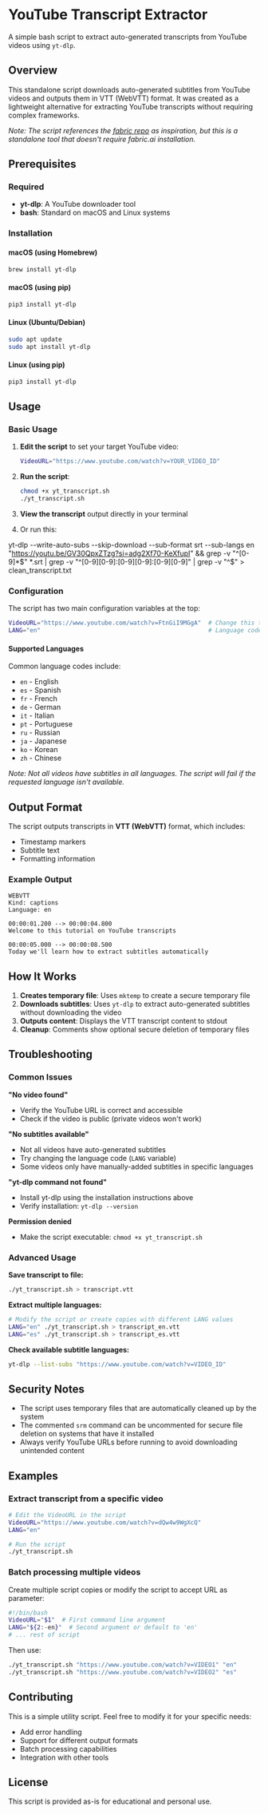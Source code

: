 # YouTube Transcript Extractor

A simple bash script to extract auto-generated transcripts from YouTube videos using `yt-dlp`.

## Overview

This standalone script downloads auto-generated subtitles from YouTube videos and outputs them in VTT (WebVTT) format. It was created as a lightweight alternative for extracting YouTube transcripts without requiring complex frameworks.

*Note: The script references the [fabric repo](https://github.com/danielmiessler/fabric) as inspiration, but this is a standalone tool that doesn't require fabric.ai installation.*

## Prerequisites

### Required
- **yt-dlp**: A YouTube downloader tool
- **bash**: Standard on macOS and Linux systems

### Installation

#### macOS (using Homebrew)
```bash
brew install yt-dlp
```

#### macOS (using pip)
```bash
pip3 install yt-dlp
```

#### Linux (Ubuntu/Debian)
```bash
sudo apt update
sudo apt install yt-dlp
```

#### Linux (using pip)
```bash
pip3 install yt-dlp
```

## Usage

### Basic Usage

1. **Edit the script** to set your target YouTube video:
   ```bash
   VideoURL="https://www.youtube.com/watch?v=YOUR_VIDEO_ID"
   ```

2. **Run the script**:
   ```bash
   chmod +x yt_transcript.sh
   ./yt_transcript.sh
   ```

3. **View the transcript** output directly in your terminal

4. Or run this:

yt-dlp --write-auto-subs --skip-download --sub-format srt --sub-langs en "https://youtu.be/GV30QpxZTzg?si=adg2Xf70-KeXfupI" && grep -v "^[0-9]*$" *.srt | grep -v "^[0-9][0-9]:[0-9][0-9]:[0-9][0-9]" | grep -v "^$" > clean_transcript.txt

### Configuration

The script has two main configuration variables at the top:

```bash
VideoURL="https://www.youtube.com/watch?v=FtnGiI9MGgA"  # Change this to your target video
LANG="en"                                               # Language code for subtitles
```

#### Supported Languages
Common language codes include:
- `en` - English
- `es` - Spanish  
- `fr` - French
- `de` - German
- `it` - Italian
- `pt` - Portuguese
- `ru` - Russian
- `ja` - Japanese
- `ko` - Korean
- `zh` - Chinese

*Note: Not all videos have subtitles in all languages. The script will fail if the requested language isn't available.*

## Output Format

The script outputs transcripts in **VTT (WebVTT)** format, which includes:
- Timestamp markers
- Subtitle text
- Formatting information

### Example Output
```
WEBVTT
Kind: captions
Language: en

00:00:01.200 --> 00:00:04.800
Welcome to this tutorial on YouTube transcripts

00:00:05.000 --> 00:00:08.500
Today we'll learn how to extract subtitles automatically
```

## How It Works

1. **Creates temporary file**: Uses `mktemp` to create a secure temporary file
2. **Downloads subtitles**: Uses `yt-dlp` to extract auto-generated subtitles without downloading the video
3. **Outputs content**: Displays the VTT transcript content to stdout
4. **Cleanup**: Comments show optional secure deletion of temporary files

## Troubleshooting

### Common Issues

**"No video found"**
- Verify the YouTube URL is correct and accessible
- Check if the video is public (private videos won't work)

**"No subtitles available"**
- Not all videos have auto-generated subtitles
- Try changing the language code (`LANG` variable)
- Some videos only have manually-added subtitles in specific languages

**"yt-dlp command not found"**
- Install yt-dlp using the installation instructions above
- Verify installation: `yt-dlp --version`

**Permission denied**
- Make the script executable: `chmod +x yt_transcript.sh`

### Advanced Usage

**Save transcript to file:**
```bash
./yt_transcript.sh > transcript.vtt
```

**Extract multiple languages:**
```bash
# Modify the script or create copies with different LANG values
LANG="en" ./yt_transcript.sh > transcript_en.vtt
LANG="es" ./yt_transcript.sh > transcript_es.vtt
```

**Check available subtitle languages:**
```bash
yt-dlp --list-subs "https://www.youtube.com/watch?v=VIDEO_ID"
```

## Security Notes

- The script uses temporary files that are automatically cleaned up by the system
- The commented `srm` command can be uncommented for secure file deletion on systems that have it installed
- Always verify YouTube URLs before running to avoid downloading unintended content

## Examples

### Extract transcript from a specific video
```bash
# Edit the VideoURL in the script
VideoURL="https://www.youtube.com/watch?v=dQw4w9WgXcQ"
LANG="en"

# Run the script
./yt_transcript.sh
```

### Batch processing multiple videos
Create multiple script copies or modify the script to accept URL as parameter:

```bash
#!/bin/bash
VideoURL="$1"  # First command line argument
LANG="${2:-en}"  # Second argument or default to 'en'
# ... rest of script
```

Then use:
```bash
./yt_transcript.sh "https://www.youtube.com/watch?v=VIDEO1" "en"
./yt_transcript.sh "https://www.youtube.com/watch?v=VIDEO2" "es"
```

## Contributing

This is a simple utility script. Feel free to modify it for your specific needs:
- Add error handling
- Support for different output formats
- Batch processing capabilities
- Integration with other tools

## License

This script is provided as-is for educational and personal use.
